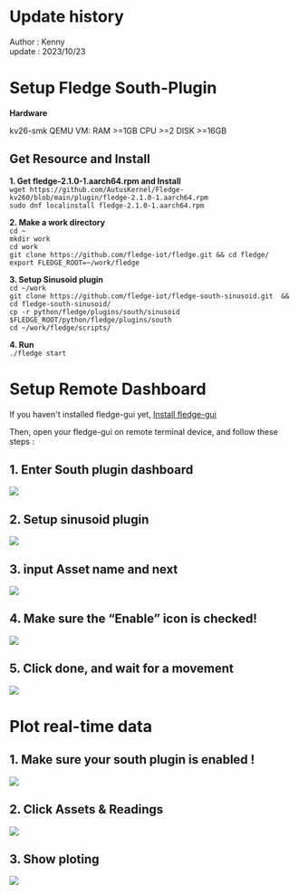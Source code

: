 # Update history  
Author : Kenny  
update : 2023/10/23  

# Setup Fledge South-Plugin

**Hardware**  

kv26-smk QEMU VM: RAM >=1GB CPU >=2 DISK >=16GB

## Get Resource and Install  
 **1. Get fledge-2.1.0-1.aarch64.rpm and  Install**  
 `wget https://github.com/AutusKernel/Fledge-kv260/blob/main/plugin/fledge-2.1.0-1.aarch64.rpm`  
 `sudo dnf localinstall fledge-2.1.0-1.aarch64.rpm` 

**2. Make a work directory**  
`cd ~`  
`mkdir work`  
`cd work`  
 `git clone https://github.com/fledge-iot/fledge.git && cd fledge/`   
 `export FLEDGE_ROOT=~/work/fledge`  

**3. Setup Sinusoid plugin**   
`cd ~/work`  
 `git clone https://github.com/fledge-iot/fledge-south-sinusoid.git 
 && cd fledge-south-sinusoid/`   
 `cp -r python/fledge/plugins/south/sinusoid  $FLEDGE_ROOT/python/fledge/plugins/south`   
  `cd ~/work/fledge/scripts/`   
 
**4. Run**  
 `./fledge start`  

# Setup Remote Dashboard 

If you haven't installed fledge-gui yet, 
[Install fledge-gui](https://github.com/AutusKernel/Fledge-kv260/blob/main/fledge_gui/fledge_gui.md)

Then, open your fledge-gui on remote terminal device, and follow these steps :

## 1. Enter South plugin dashboard
**![](https://lh7-us.googleusercontent.com/HpVyOaKWWTKui30G4yP-1atNJ5ENow8EnyZd7rLcU5mGIUeIfqIT-qTGU6ryCfzqM_3GBtNqOSDCTDmr3AjHDjf2cPLwnKCpT3qYi8D_hwj2yBuPQSOQ6isvkTBJAUUY6WIZvXMYEMzcY5V6JrLIt8c)**

## 2. Setup sinusoid plugin
**![](https://drive.google.com/uc?id=1efy1b67mOELGBLBacw2eca5Bup_Wt405)**
## 3. input Asset name and next
**![](https://lh7-us.googleusercontent.com/A1Wlp_pR1l2nnBk5ObsQjjT0PooC3PQG8ozovmaQXymZcAwQ7Q32VHzM-5bJg-eVBDw4hBCzIQTyTpbGu28R2aPJJwVhIt31URjU1YvKVkY0fKkzb_ttsL_2SI4_hQRNnJTMbiNoeBvLZ7ezWDIoQCI)**



## 4. Make sure the “Enable” icon is checked!

**![](https://lh7-us.googleusercontent.com/SiVoKn7B1qsPUBpuIJn2voa3R_3cMfz4a8TmLUba-cHnd-R6fDTIdVX9FKYAQ2fCD1hfEXf52FCRHZ8RPkAi7GdpNMMk2LPLfIHtzzfXVgRHE2z6krXloAygnqu_VnjFePnQOTsn3kITtrwz8Da6rN0)**



## 5. Click done, and wait for a movement

**![](https://lh7-us.googleusercontent.com/RGzDIpu9zuPrXcB3OGGxAPSTBLQKA4r7GFjtXNuYs5HH69qkl1gi7HK7SHlie4GEnXFsZiI5JHDrGfFCuRmntFihiANGueTUmSRRDXgVe_oTVVRbQ67NGCrfi2nxECHJOXN9SHh5V85Q0SD4voJenoE)**  



# Plot real-time data

## 1. Make sure your south plugin is enabled ! 
**![](https://drive.google.com/uc?id=1p7pvRkTtnc1tN-YzOT4dd66lt2coOZia)**


## 2. Click Assets & Readings 
**![](https://drive.google.com/uc?id=14QBITxO6fMqAqjqU5dZnD0w4beAfIft5)**


## 3. Show ploting
**![](https://drive.google.com/uc?id=1IBaXPwMFNbFCQTI8wvPizgKie89Mp2i5)**
